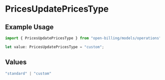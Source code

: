 # PricesUpdatePricesType

## Example Usage

```typescript
import { PricesUpdatePricesType } from "open-billing/models/operations";

let value: PricesUpdatePricesType = "custom";
```

## Values

```typescript
"standard" | "custom"
```